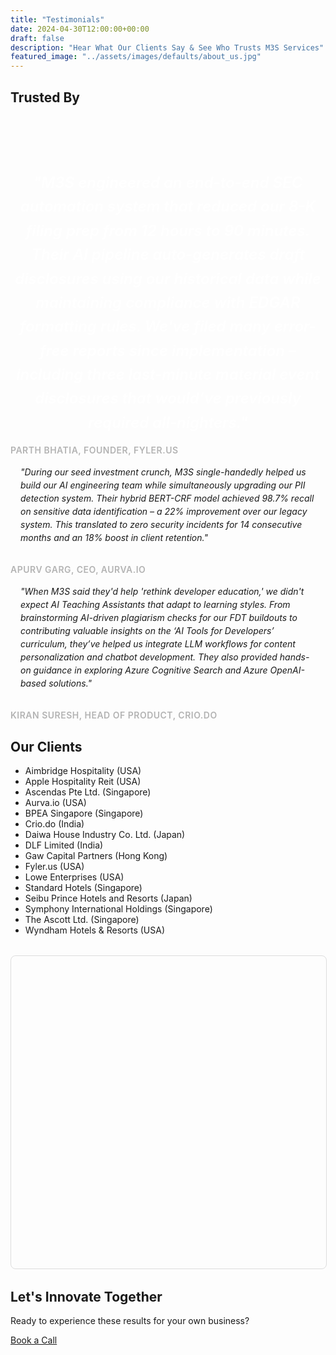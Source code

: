 ```yaml
---
title: "Testimonials"
date: 2024-04-30T12:00:00+00:00
draft: false
description: "Hear What Our Clients Say & See Who Trusts M3S Services"
featured_image: "../assets/images/defaults/about_us.jpg"
---
```


<!-- MapLibre GL CSS -->
<link
  href="https://unpkg.com/maplibre-gl@2.4.0/dist/maplibre-gl.css"
  rel="stylesheet"
/>

<style>
/* ----- MARQUEE & TESTIMONIALS STYLES ----- */
#marqueeContent {
  display: inline-flex;
  align-items: center;
  white-space: nowrap;
  animation: slideLeft 10s linear infinite;
}
@keyframes slideLeft {
  0%   { transform: translateX(100%); }
  100% { transform: translateX(-100%); }
}
.logo-link {
  margin-right: 3rem;
}
.featured-quote {
  font-size: 1.5rem;
  font-weight: 600;
  line-height: 1.6;
  margin-bottom: 1rem;
  color: #fff;
  text-align: center;
  font-style: italic;
}
.quote-box {
  background-color: rgba(255, 255, 255, 0.05);
  border-radius: 0.5rem;
  padding: 1rem;
  margin-bottom: 1rem;
  font-style: italic;
  line-height: 1.5;
}
.quote-author {
  display: block;
  margin-top: 0.5rem;
  font-size: 0.875rem;
  font-weight: 600;
  color: #b3b3b3;
  text-transform: uppercase;
  letter-spacing: 0.5px;
}

/* Larger marquee container / styles */
#marqueeContainer {
  position: relative;
  overflow: hidden;
  width: 100%;
  background-color: #1f2937; 
  border-radius: 0.5rem; 
  padding: 1rem;
}
#marqueeContent {
  display: inline-flex;
  align-items: center;
  white-space: nowrap;
  animation: slideLeft 15s linear infinite;
}
@keyframes slideLeft {
  0%   { transform: translateX(100%); }
  100% { transform: translateX(-100%); }
}
#marqueeContainer:hover #marqueeContent {
  animation-play-state: paused;
}
.logo-link {
  margin-right: 2rem;
  flex-shrink: 0;
}
.logo-img {
  height: 64px;
  width: auto;
  object-fit: contain;
}

/* ----- MAP SECTION STYLES ----- */
#mapContainer {
  width: 100%;
  height: 500px;
  margin: 2rem auto;
  border-radius: 8px;
  overflow: hidden;
  border: 1px solid #ddd;
}
.maplibregl-popup {
  max-width: 300px;
}
.maplibregl-popup-content {
  background: rgba(0, 0, 0, 0.8);
  color: #fff;
  border-radius: 4px;
  padding: 10px 15px;
  font-family: system-ui, -apple-system, sans-serif;
  font-size: 14px;
}
.maplibregl-popup-tip {
  border-top-color: rgba(0, 0, 0, 0.8) !important;
}
.maplibregl-popup-close-button {
  color: #fff;
}

/* Custom marker styling */
.marker {
  width: 15px;
  height: 15px;
  background-color: #0074D9; /* classy blue color */
  border: 2px solid #fff;
  border-radius: 50%;
  cursor: pointer;
  transition: all 0.3s ease;
}
.marker:hover {
  transform: scale(1.2);
}
</style>


<section class="bg-gray-50 py-8 sm:py-12">
  <div class="max-w-7xl mx-auto px-4 text-center">
    <h2 class="text-2xl font-bold text-gray-400 mb-6">Trusted By</h2>
    <div class="overflow-hidden relative">
        <div id="marqueeContent">
          <!-- 1. Aimbridge Hospitality (USA) -->
          <a href="https://www.aimbridgehospitality.com" target="_blank" rel="noopener" class="logo-link">
            <img 
              src="https://pub-63c6a647b6f740e885a4d0b9305248e3.r2.dev/defaults/aimbridg.png"
              alt="Aimbridge Hospitality (USA)"
              class="logo-img"
            >
          </a>
          <!-- 2. Apple Hospitality Reit (USA) -->
          <a href="https://applehospitalityreit.com/" target="_blank" rel="noopener" class="logo-link">
            <img 
              src="https://pub-63c6a647b6f740e885a4d0b9305248e3.r2.dev/defaults/apple_hospitality.png"
              alt="Aimbridge Hospitality (USA)"
              class="logo-img"
            >
          </a>
          <!-- 3. Ascendas Pte Ltd. (Singapore) -->
          <a href="https://www.capitaland-ascendasreit.com/en/our-portfolio/singapore.html" target="_blank" rel="noopener" class="logo-link">
            <img 
              src="https://pub-63c6a647b6f740e885a4d0b9305248e3.r2.dev/defaults/ascendas.png"
              alt="Ascendas Pte Ltd. (Singapore)"
              class="logo-img"
            >
          </a>
          <!-- 4. Aurva.io (with invert filter example) -->
          <a href="https://aurva.io" target="_blank" rel="noopener" class="logo-link transition hover:opacity-80">
            <img 
              src="https://pub-63c6a647b6f740e885a4d0b9305248e3.r2.dev/defaults/aurva.png"
              alt="Aurva.io"
              class="logo-img"
            >
          </a>
          <!-- 5. BPEA Singapore (Singapore) -->
          <a href="https://www.bpea.com.sg/" target="_blank" rel="noopener" class="logo-link">
            <img 
              src="https://pub-63c6a647b6f740e885a4d0b9305248e3.r2.dev/defaults/bpea.png"
              alt="BPEA Singapore (Singapore)"
              class="logo-img"
            >
          </a>
          <!-- 6. Crio.do (with invert filter example) -->
          <a style="filter: invert(100%);" href="https://crio.do" target="_blank" rel="noopener" class="logo-link transition hover:opacity-100">
            <img 
              src="https://pub-63c6a647b6f740e885a4d0b9305248e3.r2.dev/defaults/crio_do.png"
              alt="Crio.do"
              class="logo-img"
            >
          </a>
          <!-- 7. Daiwa House Industry Co. Ltd. (Japan) -->
          <a href="https://www.daiwa-house.co.jp/en/index.html" target="_blank" rel="noopener" class="logo-link">
            <img 
              src="https://pub-63c6a647b6f740e885a4d0b9305248e3.r2.dev/defaults/daiwa_house.png"
              alt="Daiwa House Industry Co. Ltd. (Japan)"
              class="logo-img"
            >
          </a>
          <!-- 8. DLF Limited (India) -->
          <a href="https://www.dlf.in" target="_blank" rel="noopener" class="logo-link">
            <img 
              src="https://pub-63c6a647b6f740e885a4d0b9305248e3.r2.dev/defaults/dlf.png"
              alt="DLF Limited (India)"
              class="logo-img"
            >
          </a>
          <!-- 9. Gaw Capital Partners (Hong Kong) -->
          <a href="https://www.gawcapital.com" target="_blank" rel="noopener" class="logo-link">
            <img 
              src="https://pub-63c6a647b6f740e885a4d0b9305248e3.r2.dev/defaults/gaw.png"
              alt="Gaw Capital Partners (Hong Kong)"
              class="logo-img"
            >
          </a>
          <!-- 10. Fyler.us (invert example) -->
          <a href="https://fyler.us" target="_blank" rel="noopener" class="logo-link">
            <img 
              src="https://pub-63c6a647b6f740e885a4d0b9305248e3.r2.dev/defaults/fyler.png"
              alt="Fyler.us"
              class="logo-img"
            >
          </a>
          <!-- 11. Lowe Enterprises (USA) -->
          <a href="https://www.lowe-re.com" target="_blank" rel="noopener" class="logo-link">
            <img 
              src="https://pub-63c6a647b6f740e885a4d0b9305248e3.r2.dev/defaults/lowes.png"
              alt="Lowe Enterprises (USA)"
              class="logo-img"
            >
          </a>
          <!-- 12. Standard Hotels (Singapore) -->
          <a href="https://www.standardhotels.com" target="_blank" rel="noopener" class="logo-link">
            <img 
              src="https://pub-63c6a647b6f740e885a4d0b9305248e3.r2.dev/defaults/standard_hotels.png"
              alt="Standard Hotels (Singapore)"
              class="logo-img"
            >
          </a>
          <!-- 13. Seibu Prince Hotels and Resorts (Japan) -->
          <a href="https://www.princehotels.com" target="_blank" rel="noopener" class="logo-link">
            <img 
              src="https://pub-63c6a647b6f740e885a4d0b9305248e3.r2.dev/defaults/seibu_prince.png"
              alt="Seibu Prince Hotels and Resorts (Japan)"
              class="logo-img"
            >
          </a>
          <!-- 14. Symphony International Holdings (Singapore) -->
          <a href="https://www.symphonyasia.com" target="_blank" rel="noopener" class="logo-link">
            <img 
              src="https://pub-63c6a647b6f740e885a4d0b9305248e3.r2.dev/defaults/symphony.png"
              alt="Symphony International Holdings (Singapore)"
              class="logo-img"
            >
          </a>
          <!-- 15. Wyndham Hotels & Resorts (USA) -->
          <a href="https://www.wyndhamhotels.com" target="_blank" rel="noopener" class="logo-link">
            <img 
               src="https://pub-63c6a647b6f740e885a4d0b9305248e3.r2.dev/defaults/wyndham.png"
              alt="Wyndham Hotels & Resorts (USA)"
              class="logo-img"
            >
          </a>
        </div>
      </div>
    </div>
</section>

<div class="grid grid-cols-1 md:grid-cols-2 gap-8 text-left">
  <div class="md:col-span-2 bg-pink-600 bg-opacity-10 p-6 rounded-lg">
    <p class="featured-quote">
      "M3S engineered an end-to-end SEC automation system that reduced our 8-K filing prep from 12 hours to 90 minutes. Their AI pipeline auto-generates draft disclosures using our historical data while maintaining compliance with EDGAR formatting rules. We've filed many error-free reports since implementation – including three last-minute material event disclosures that would’ve previously required all-nighters."
    </p>
    <span class="quote-author text-center">Parth Bhatia, Founder, Fyler.us</span>
  </div>
  <div>
    <div class="quote-box">
      "During our seed investment crunch, M3S single-handedly helped us build our AI engineering team while simultaneously upgrading our PII detection system. Their hybrid BERT-CRF model achieved 98.7% recall on sensitive data identification – a 22% improvement over our legacy system. This translated to zero security incidents for 14 consecutive months and an 18% boost in client retention."
    </div>
    <span class="quote-author text-center">Apurv Garg, CEO, Aurva.io</span>
  </div>
  <div>
    <div class="quote-box">
      "When M3S said they'd help 'rethink developer education,' we didn't expect AI Teaching Assistants that adapt to learning styles. From brainstorming AI-driven plagiarism checks for our FDT buildouts to contributing valuable insights on the ‘AI Tools for Developers’ curriculum, they’ve helped us integrate LLM workflows for content personalization and chatbot development. They also provided hands-on guidance in exploring Azure Cognitive Search and Azure OpenAI-based solutions."
    </div>
    <span class="quote-author text-center">Kiran Suresh, Head of Product, Crio.do</span>
  </div>
</div>

<div class="mb-12 text-left max-w-xl mx-auto text-gray-300">
  <h2 class="text-2xl font-bold text-center mb-4 text-white">Our Clients</h2>
  <ul class="list-disc list-inside space-y-1 text-center text-lg">
    <li>Aimbridge Hospitality (USA)</li>
    <li>Apple Hospitality Reit (USA)</li>
    <li>Ascendas Pte Ltd. (Singapore)</li>
    <li>Aurva.io (USA)</li>
    <li>BPEA Singapore (Singapore)</li>
    <li>Crio.do (India)</li>
    <li>Daiwa House Industry Co. Ltd. (Japan)</li>
    <li>DLF Limited (India)</li>
    <li>Gaw Capital Partners (Hong Kong)</li>
    <li>Fyler.us (USA)</li>
    <li>Lowe Enterprises (USA)</li>
    <li>Standard Hotels (Singapore)</li>
    <li>Seibu Prince Hotels and Resorts (Japan)</li>
    <li>Symphony International Holdings (Singapore)</li>
    <li>The Ascott Ltd. (Singapore)</li>
    <li>Wyndham Hotels & Resorts (USA)</li>
  </ul>
</div>

<!-- Map container -->
<div id="mapContainer"></div>

<!-- CTA -->
<section class="bg-section-slight py-12 text-center">
  <div class="mx-auto max-w-3xl">
    <h2 class="text-2xl sm:text-3xl font-bold text-white">Let's Innovate Together</h2>
    <p class="mt-3 text-gray-300">
      Ready to experience these results for your own business?
    </p>
    <div class="mt-8">
      <a
      href="https://cal.com/m3sservices/30min"
      target="_blank"
      rel="noopener"
      class="inline-block rounded-md bg-gradient-to-r from-pink-500 to-purple-500 
             px-6 py-3 text-sm font-semibold text-white transition 
             hover:from-purple-500 hover:to-pink-500 focus-visible:outline-none 
             focus-visible:ring-2 focus-visible:ring-pink-500 focus-visible:ring-offset-2"
      >
        Book a Call
      </a>
    </div>
  </div>
</section>

<!-- MapLibre GL JS (2D Map) -->
<script src="https://unpkg.com/maplibre-gl@2.4.0/dist/maplibre-gl.js"></script>

<script>
// Define companies with lat/lng
const companies = [
  { name: "Aimbridge Hospitality (USA)", lat: 40.7128, lng: -74.0060 },
  { name: "Apple Hospitality Reit (USA)", lat: 34.0522, lng: -118.2437 },
  { name: "Ascendas Pte Ltd. (Singapore)", lat: 1.3521, lng: 103.8198 },
  { name: "Aurva.io (USA)", lat: 41.8781, lng: -87.6298 },
  { name: "BPEA Singapore (Singapore)", lat: 1.3521, lng: 103.8198 },
  { name: "Crio.do (India)", lat: 12.9716, lng: 77.5946 },
  { name: "Daiwa House Industry Co. Ltd. (Japan)", lat: 35.6895, lng: 139.6917 },
  { name: "DLF Limited (India)", lat: 28.6139, lng: 77.2090 },
  { name: "Gaw Capital Partners (Hong Kong)", lat: 22.3193, lng: 114.1694 },
  { name: "Fyler.us (USA)", lat: 37.7749, lng: -122.4194 },
  { name: "Lowe Enterprises (USA)", lat: 29.7604, lng: -95.3698 },
  { name: "Standard Hotels (Singapore)", lat: 1.3521, lng: 103.8198 },
  { name: "Seibu Prince Hotels and Resorts (Japan)", lat: 34.6937, lng: 135.5023 },
  { name: "Symphony International Holdings (Singapore)", lat: 1.3521, lng: 103.8198 },
  { name: "The Ascott Ltd. (Singapore)", lat: 1.3521, lng: 103.8198 },
  { name: "Wyndham Hotels & Resorts (USA)", lat: 25.7617, lng: -80.1918 }
];

// Initialize MapLibre with Carto's Positron style
const map = new maplibregl.Map({
  container: 'mapContainer',
  style: 'https://basemaps.cartocdn.com/gl/positron-gl-style/style.json',
  center: [0, 20],
  zoom: 1.5,
  pitch: 0,
  bearing: 0
});

// Keep track of the currently open popup
let currentPopup = null;

map.on('load', () => {
  // Add markers for each company
  companies.forEach(company => {
    // create marker DOM element
    const el = document.createElement('div');
    el.className = 'marker'; // styled in CSS

    // create popup
    const popup = new maplibregl.Popup({
      closeButton: false,
      closeOnClick: false,
      offset: 25
    }).setHTML(company.name);

    // place the marker
    new maplibregl.Marker(el)
      .setLngLat([company.lng, company.lat])
      .addTo(map);

    // click to toggle popup
    el.addEventListener('click', (e) => {
      e.stopPropagation();
      if (currentPopup === popup) {
        popup.remove();
        currentPopup = null;
      } else {
        if (currentPopup) {
          currentPopup.remove();
        }
        popup.setLngLat([company.lng, company.lat]).addTo(map);
        currentPopup = popup;
      }
    });
  });

  // Fit map bounds to show all markers
  const bounds = new maplibregl.LngLatBounds();
  companies.forEach(c => bounds.extend([c.lng, c.lat]));
  map.fitBounds(bounds, { padding: 50 });
});

// Close popup if clicking on empty map space
map.on('click', () => {
  if (currentPopup) {
    currentPopup.remove();
    currentPopup = null;
  }
});

// Optional: add navigation controls (zoom/pan)
map.addControl(new maplibregl.NavigationControl());
</script>
